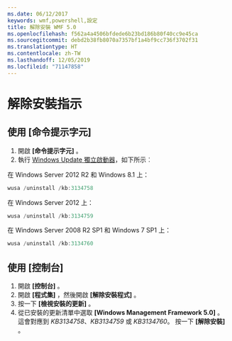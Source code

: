 ```yaml
---
ms.date: 06/12/2017
keywords: wmf,powershell,設定
title: 解除安裝 WMF 5.0
ms.openlocfilehash: f562a4a4506bfdede6b23bd186b80f40cc9e45ca
ms.sourcegitcommit: debd2b38fb8070a7357bf1a4bf9cc736f3702f31
ms.translationtype: HT
ms.contentlocale: zh-TW
ms.lasthandoff: 12/05/2019
ms.locfileid: "71147858"
---
```

# <a name="uninstallation-instructions"></a>解除安裝指示

## <a name="using-command-prompt"></a>使用 [命令提示字元]

1. 開啟 **[命令提示字元]** 。
2. 執行 [Windows Update 獨立啟動器](https://support.microsoft.com/en-us/kb/934307)，如下所示︰

在 Windows Server 2012 R2 和 Windows 8.1 上：

```powershell
wusa /uninstall /kb:3134758
```

在 Windows Server 2012 上：

```powershell
wusa /uninstall /kb:3134759
```

在 Windows Server 2008 R2 SP1 和 Windows 7 SP1 上：

```powershell
wusa /uninstall /kb:3134760
```

## <a name="using-control-panel"></a>使用 [控制台]

1. 開啟 **[控制台]** 。
2. 開啟 **[程式集]** ，然後開啟 **[解除安裝程式]** 。
3. 按一下 **[檢視安裝的更新]** 。
4. 從已安裝的更新清單中選取 **[Windows Management Framework 5.0]** 。 這會對應到 *KB3134758*、*KB3134759* 或 *KB3134760*。 按一下 **[解除安裝]** 。
